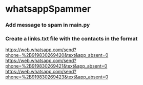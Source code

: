 # whatsappSpammer

### Add message to spam in main.py

### Create a links.txt file with the contacts in the format

https://web.whatsapp.com/send?phone=%2B919830269420&text&app_absent=0
https://web.whatsapp.com/send?phone=%2B919830269421&text&app_absent=0
https://web.whatsapp.com/send?phone=%2B919830269423&text&app_absent=0